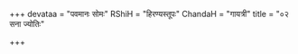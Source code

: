 +++
devataa = "पवमानः सोमः"
RShiH = "हिरण्यस्तूपः"
ChandaH = "गायत्री"
title = "०२ सना ज्योतिः"

+++
